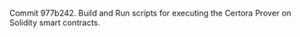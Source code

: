 Commit 977b242.                    Build and Run scripts for executing the Certora Prover on Solidity smart contracts.